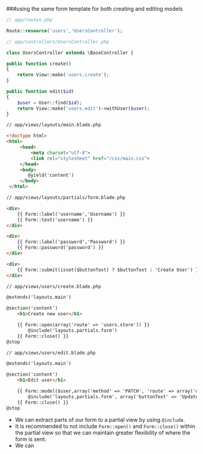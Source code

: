 
###using the same form template for both creating and editing models

```php
// app/routes.php

Route::resource('users','UsersController');
```

```php
// app/controllers/UsersController.php

class UsersController extends \BaseController {

public function create()
{
	return View::make('users.create');
}

public function edit($id)
{
	$user = User::find($id);
	return View::make('users.edit')->withUser($user);
}
```

```html
// app/views/layouts/main.blade.php

<!doctype html>
<html>
     <head>
         <meta charset="utf-8">
         <link rel="stylesheet" href="/css/main.css">
     </head>
     <body>
        @yield('content')
     </body>
 </html>
```

```html
// app/views/layouts/partials/form.blade.php

<div>
	{{ Form::label('username','Username') }}
	{{ Form::text('username') }}
</div>

<div>
	{{ Form::label('password','Password') }}
	{{ Form::password('password') }}
</div>

<div>
	{{ Form::submit(isset($buttonText) ? $buttonText : 'Create User') }}
</div>
```

```html
// app/views/users/create.blade.php

@extends('layouts.main')

@section('content')
    <h1>Create new user</h1>

    {{ Form::open(array('route' => 'users.store')) }}
        @include('layouts.partials.form')
    {{ Form::close() }}
@stop
```

```html
// app/views/users/edit.blade.php

@extends('layouts.main')

@section('content')
    <h1>Edit user</h1>

    {{ Form::model($user,array('method' => 'PATCH', 'route' => array('users.update', $user->id))) }}
        @include('layouts.partials.form', array('buttonText' => 'Update User'))
    {{ Form::close() }}
@stop
```

* We can extract parts of our form to a partial view by using `@include`.
* It is recommended to not include `Form::open()` and `Form::close()` within the partial view so that
we can maintain greater flexibility of where the form is sent.
* We can  